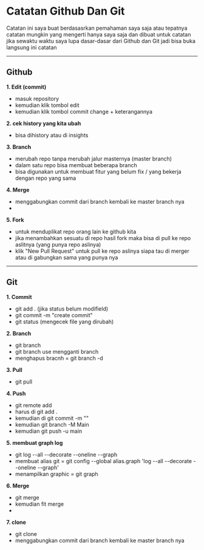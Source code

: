 # Catatan Github Dan Git

Catatan ini saya buat berdasasrkan pemahaman saya saja atau tepatnya catatan mungkin yang mengerti hanya saya saja dan dibuat untuk catatan jika sewaktu waktu saya lupa dasar-dasar dari Github dan Git jadi bisa buka langsung ini catatan 

----




Github
------
**1. Edit (commit)**
 - masuk repository
 - kemudian klik tombol edit
 - kemudian klik tombol commit change + keterangannya

**2. cek history yang kita ubah**
 - bisa dihistory atau di insights

**3. Branch**
 - merubah repo tanpa merubah jalur masternya (master branch)
 - dalam satu repo bisa membuat beberapa branch
 - bisa digunakan untuk membuat fitur yang belum fix / yang bekerja dengan repo yang sama
 
**4. Merge**
 - menggabungkan commit dari branch kembali ke master branch nya
 - 

**5. Fork**
 - untuk menduplikat repo orang lain ke github kita
 - jika menambahkan sesuatu di repo hasil fork maka bisa di pull ke repo aslitnya (yang punya repo aslinya)
 - klik "New Pull Request" untuk pull ke repo aslinya siapa tau di merger atau di gabungkan sama yang punya nya

----



Git
----
**1. Commit**
 - git add . (jika status belum modifield)
 - git commit -m "create commit"
 - git status (mengecek file yang dirubah)
 
**2. Branch**
 - git branch <nama branch>
 - git branch use <nama branch> mengganti branch
 - menghapus bracnh = git branch -d <namadosen>
 
**3. Pull**
 - git pull <link https>
 
**4. Push**
 - git remote add <namaremote> <link https>
 - harus di git add . 
 - kemudian di git commit -m "<keterangan>"
 - kemudian git branch -M Main
 - kemudian git push -u <nama remote> main
 
**5. membuat graph log**
 - git log --all --decorate --oneline --graph
 - membuat alias git = git config --global alias.graph 'log --all --decorate --oneline --graph'
 - menampilkan graphic = git graph
 
**6. Merge**
 - git merge
 - kemudian fit merge <namabranch>
 - 

**7. clone**
 - git clone <link>
 - menggabungkan commit dari branch kembali ke master branch nya
